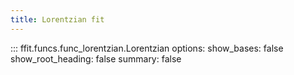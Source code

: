 ```yaml
---
title: Lorentzian fit
---
```


<!-- prettier-ignore -->
::: ffit.funcs.func_lorentzian.Lorentzian
    options:
      show_bases: false
      show_root_heading: false
      summary: false
